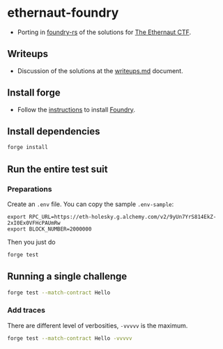 # ethernaut-foundry

* Porting in [foundry-rs](https://github.com/foundry-rs/foundry) of the solutions for [The Ethernaut CTF](https://github.com/OpenZeppelin/ethernaut).

## Writeups

* Discussion of the solutions at the [writeups.md](writeups.md) document.

## Install forge

* Follow the [instructions](https://book.getfoundry.sh/getting-started/installation.html) to install [Foundry](https://github.com/foundry-rs/foundry).

## Install dependencies

```bash
forge install
```

## Run the entire test suit

### Preparations

Create an `.env` file. You can copy the sample `.env-sample`:

```
export RPC_URL=https://eth-holesky.g.alchemy.com/v2/9yUn7YrS814EkZ-2xI0Ex0VFHcPAUmRw
export BLOCK_NUMBER=2000000
```

Then you just do

```bash
forge test
```

## Running a single challenge

```bash
forge test --match-contract Hello
```

### Add traces

There are different level of verbosities, `-vvvvv` is the maximum.

```bash
forge test --match-contract Hello -vvvvv
```
